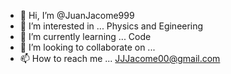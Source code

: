 - 👋 Hi, I’m @JuanJacome999
- 👀 I’m interested in ... Physics and Egineering 
- 🌱 I’m currently learning ... Code 
- 💞️ I’m looking to collaborate on ...
- 📫 How to reach me ... JJJacome00@gmail.com 

<!---
JuanJacome999/JuanJacome999 is a ✨ special ✨ repository because its `README.md` (this file) appears on your GitHub profile.
You can click the Preview link to take a look at your changes.
--->

